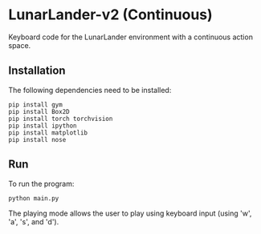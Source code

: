 # LunarLander-v2 (Continuous)
Keyboard code for the LunarLander environment with a continuous action space.

## Installation

The following dependencies need to be installed:

```
pip install gym
pip install Box2D
pip install torch torchvision
pip install ipython
pip install matplotlib
pip install nose
```

## Run 

To run the program:

```
python main.py
```

The playing mode allows the user to play using keyboard input (using 'w', 'a', 's', and 'd'). 

